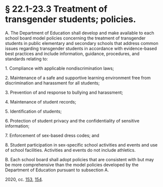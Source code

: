 # § 22.1-23.3 Treatment of transgender students; policies.

<p>A. The Department of Education shall develop and make available to each school board model policies concerning the treatment of transgender students in public elementary and secondary schools that address common issues regarding transgender students in accordance with evidence-based best practices and include information, guidance, procedures, and standards relating to:</p><p>1. Compliance with applicable nondiscrimination laws;</p><p>2. Maintenance of a safe and supportive learning environment free from discrimination and harassment for all students;</p><p>3. Prevention of and response to bullying and harassment;</p><p>4. Maintenance of student records;</p><p>5. Identification of students;</p><p>6. Protection of student privacy and the confidentiality of sensitive information;</p><p>7. Enforcement of sex-based dress codes; and</p><p>8. Student participation in sex-specific school activities and events and use of school facilities. Activities and events do not include athletics.</p><p>B. Each school board shall adopt policies that are consistent with but may be more comprehensive than the model policies developed by the Department of Education pursuant to subsection A.</p><p>2020, cc. <a href='http://lis.virginia.gov/cgi-bin/legp604.exe?201+ful+CHAP0153'>153</a>, <a href='http://lis.virginia.gov/cgi-bin/legp604.exe?201+ful+CHAP0154'>154</a>.</p>
